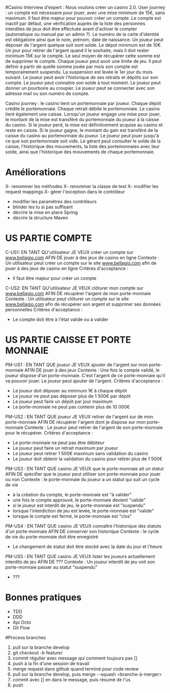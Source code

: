 #Casino
Interview d'expert :
Nous voulons créer un casino 2.0. User journey : un compte est nécessaire pour jouer, avec une mise minimum de 15€, sans
maximum. Il faut être majeur pour pouvoir créer un compte. Le compte est inactif par défaut, une vérification auprès de
la liste des personnes interdites de jeux doit être effectuée avant d'activer le compter (automatique ou manuel par un
admin ?). Le numéro de la carte d'identité est obligatoire ainsi que le nom, prénom, date de naissance. Un joueur peut
déposer de l'argent quelque soit sont solde. Le dépot minimum est de 10€. Un jour pour retirer de l'argent quand il le
souhaite, mais il doit rester minimum 15€ sur le compte. Le seul moyen de récupérer cette somme est de supprimer le
compte. Chaque joueur peut avoir une limite de jeu. Il peut définir à partir de quelle somme jouée par mois son compte
est temporairement suspendu. La suspension est levée le 1er jour du mois suivant. Le joueur peut avoir l'historique de
ses retraits et dépôts sur son compte. Le joueur peut connaitre son solde à tout moment. Le joueur peut donner un
pourboire au croupier. Le joueur peut se connecter avec son adresse mail ou son numéro de compte.

Casino journey : le casino tient un portemonnaie par joueur. Chaque dépôt crédite le portemonnaie. Chaque retrait débite
le portemonnaie. Le casino tient également une caisse. Lorsqu'un joueur engage une mise pour jouer, le montant de la
mise est transféré du portemonnaie du joueur à la caisse du casino. Si le joueur perd, la mise est définitivement
acquise au casino et reste en caisse. Si le joueur gagne, le montant du gain est transféré de la caisse du casino au
portemonnaie du joueur. Le joueur peut jouer jusqu'à ce que son portemonnaie soit vide. Le gérant peut consulter le
solde de la caisse, l'historique des mouvements, la liste des portemonnaies avec leur solde, ainsi que l'historique des
mouvements de chaque portemonnaie.

# Améliorations

X- renommer les méthodes 
X- renommer la classe de test
X- modifier les request mappings
X- gérer l'exception dans le contrôleur
- modifier les paramètres des contrôleurs
- blinder les tu si pas suffisant
- décrire la mise en place Spring
- décrire la structure Maven

# US PARTIE COMPTE
C-US1: EN TANT QU'utilisateur JE VEUX créer un compte sur www.bellagio.com AFIN DE jouer à des jeux de casino en ligne
Contexte : Un utilisateur peut créer un compte sur le site www.bellagio.com afin de jouer à des jeux de casino en ligne
Critères d'acceptance : 
- Il faut être majeur pour créer un compte

C-US2: EN TANT QU'utilisateur JE VEUX clôturer mon compte sur www.bellagio.com AFIN DE récupérer l'argent de mon
porte-monnaie Contexte : Un utilisateur peut clôturer un compte sur le site www.bellagio.com afin de récupérer son
argent et supprimer ses données personnelles Critères d'acceptance :
- Le compte doit être à l'état valide ou à valider

# US PARTIE CAISSE ET PORTE MONNAIE
PM-US1 : EN TANT QUE joueur JE VEUX ajouter de l'argent sur mon porte-monnaie AFIN DE jouer à des jeux
Contexte : Une fois le compte validé, le joueur dispose d'un porte-monnaie. C'est l'argent de ce porte-monnaie qu'il va pouvoir jouer. Le joueur peut ajouter de l'argent.
Critères d'acceptance : 
- Le joueur doit déposer au minimum 1€ à chaque dépôt
- Le joueur ne peut pas déposer plus de 1 500€ par dépôt
- Le joueur peut faire un dépôt par jour maximum
- Le porte-monnaie ne peut pas contenir plus de 10 000€

PM-US2 : EN TANT QUE joueur JE VEUX retirer de l'argent sur de mon porte-monnaie AFIN DE récupérer l'argent dont je dispose sur mon porte-monnaie
Contexte : Le joueur peut retirer de l'argent de son porte-monnaie pour le récupérer. 
Critères d'acceptance : 
- Le porte-monnaie ne peut pas être débiteur
- Le joueur peut faire un retrait maximum par joueur
- Le joueur peut retirer 1 500€ maximum sans validation du casino
- Le joueur doit obtenir la validation du casino pour retirer plus de 1 500€

PM-US3 : EN TANT QUE casino JE VEUX que le porte-monnaie ait un statut AFIN DE spécifier que le joueur peut utiliser son porte-monnaie pour jouer ou non
Contexte : le porte-monnaie du joueur a un statut qui suit un cycle de vie
- à la création du compte, le porte-monnaie est "à valider"
- une fois le compte approuvé, le porte-monnaie devient "valide"
- si le joueur est interdit de jeu, le porte-monnaie est "suspendu"
- lorsque l'interdiction de jeu est levée, le porte-monnaie est "valide"
- lorsque le compte est fermé, le porte-monnaie est "clos"

PM-US4 : EN TANT QUE casino JE VEUX connaître l'historique des statuts d'un porte-monnaie AFIN DE conserver son historique
Contexte : le cycle de vie du porte-monnaie doit être enregistré
- Le changement de statut doit être stocké avec la date du jour et l'heure

PM-US5 : EN TANT QUE casino JE VEUX lister les joueurs actuellement interdits de jeu AFIN DE ???
Contexte : Un joueur interdit de jeu voit son porte-monnaie passer au statut "suspendu"
- ???

# Bonnes pratiques

- TDD
- DDD
- Api Octo
- Git Flow

#Process branches
1. pull sur la branche develop
2. git checkout -b feature/<nom-us>
3. commit régulier avec message qui comment toujours pas [<nom-us>]
4. push à la fin d'une session de travail
5. merge request dans github quand terminé pour code review
6. pull sur la branche develop, puis merge --squash <branche-à-merger>
7. commit avec [<nom-us>] en dans le message, puis résumé de l'us 
8. push
